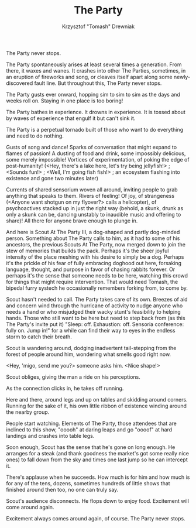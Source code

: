 ﻿---
title: The Party
author: 'Krzysztof "Tomash" Drewniak'
character: Scout At The Party III — 2323
type: story
---

The Party never stops.

The Party spontaneously arises at least several times a generation. From there, it waxes and wanes. It crashes into other The Parties, sometimes, in an eruption of fireworks and song, or cleaves itself apart along some newly-discovered fault line. But throughout this, The Party never stops.

The Party gusts ever onward, hopping sim to sim to sim as the days and weeks roll on. Staying in one place is too boring!

The Party bathes in experience. It drowns in experience. It is tossed about by waves of experience that engulf it but can't sink it.

The Party is a perpetual tornado built of those who want to do everything and need to do nothing.

Gusts of song and dance! Sparks of conversation that might expand to flames of passion!  A dusting of food and drink, some impossibly delicious, some merely impossible! Vortices of experimentation, of poking the edge of post-humanity! (<Hey, there's a lake here, let's try being jellyfish!> ; <Sounds fun!> ; <Well, I'm going fish fish!> ; an ecosystem flashing into existence and gone two minutes later)

Currents of shared sensorium woven all around, inviting people to grab anything that speaks to them. Rivers of feeling! Of joy, of strangeness (<Anyone want shotgun on my flyover?> calls a helicopter), of psychoactives stacked up in just the right way (behold, a skunk, drunk as only a skunk can be, dancing unstably to inaudible music and offering to share)! All there for anyone brave enough to plunge in.

And here is Scout At The Party III, a dog-shaped and partly dog-minded person. Something about The Party calls to him, as it had to some of his ancestors, the previous Scouts At The Party, now merged down to join the stew of memories that builds the pack. Perhaps it's the sheer joyful intensity of the place meshing with his desire to simply be a dog. Perhaps it's the prickle of his fear of fully embracing doghood out here, forsaking language, thought, and purpose in favor of chasing rabbits forever. Or  perhaps it's the sense that someone needs to be here, watching this crowd for things that might require intervention. That would need Tomash, the bipedal furry systech he occasionally remembers forking from, to come by. 

Scout hasn't needed to call. The Party takes care of its own. Breezes of aid and concern wind through the hurricane of activity to nudge anyone who needs a hand or who misjudged their wacky stunt's feasibility to helping hands. Those who still want to be here but need to step back from (as this The Party's invite put it) "Sleep: off. Exhaustion: off. Sensoria conference: fully on. Jump in!" for a while can find their way to eyes in the endless storm to catch their breath.

Scout is wandering around, dodging inadvertent tail-stepping from the forest of people around him, wondering what smells good right now.

<Hey, 'migo, send me you?> someone asks him. <Nice shape!>

Scout obliges, giving the man a ride on his perceptions.

As the connection clicks in, he takes off running.

Here and there, around legs and up on tables and skidding around corners. Running for the sake of it, his own little ribbon of existence winding around the nearby group.

People start watching. Elements of The Party, those attendees that are inclined to this show, "ooooh" at daring leaps and go "oooof" at hard landings and crashes into table legs.

Soon enough, Scout has the sense that he's gone on long enough. He arranges for a steak (and thank goodness the market's got some really nice ones) to fall down from the sky and times one last jump so he can intercept it.

There's applause when he succeeds. How much is for him and how much is for any of the tens, dozens, sometimes hundreds of little shows that finished around then too, no one can truly say.

Scout's audience disconnects. He flops down to enjoy food. Excitement will come around again.

Excitement always comes around again, of course. The Party never stops.
